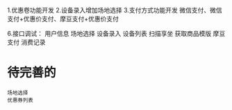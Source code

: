 1.优惠卷功能开发
2.设备录入增加场地选择
3.支付方式功能开发
微信支付、微信支付+优惠价支付、摩豆支付+优惠价支付

6.接口调试：
用户信息
场地选择
设备录入
设备列表
扫描享坐
获取商品模版
摩豆支付
消费记录


# 待完善的
    场地选择
    优惠券列表
